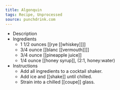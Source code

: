 ```yaml
---
title: Algonquin
tags: Recipe, Unprocessed
source: punchdrink.com
---
```


- Description
- Ingredients
	- 1 1/2 ounces [[rye [[whiskey]]]]
	- 3/4 ounce [[blanc [[vermouth]]]]
	- 3/4 ounce [[pineapple juice]]
	- 1/4 ounce [[honey syrup]], (2:1, honey:water)
- Instructions
	- Add all ingredients to a cocktail shaker.
	- Add ice and [[shake]] until chilled.
	- Strain into a chilled [[coupe]] glass.